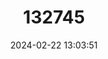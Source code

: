 ---
title: "132745"
category: "Mycteroperca morrhua"
draft: false
date: 2024-02-22 13:03:51
languages:
  English: ["Banded-cheek Reef-cod", "Blue Groper", "Comet Cod", "Contour Rockcod", "Grouper", "Comet Grouper"]
  French: ["Cabot De Fond", "Cabot Noir", "Loche A Bandes Noires", "Loche Peau De Serpent", "Merou Comete"]
  Portuguese: ["Garoupa Cometa"]
  Arabic: ["Hamour"]
  Spanish; Castilian: ["More Cometa"]
  Creoles and pidgins, French-based (Other): ["Vielle La Boue", "Vielle St-sillac"]
---